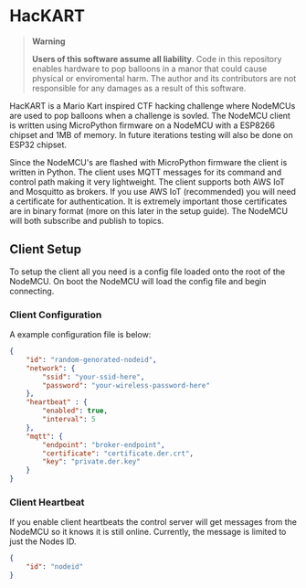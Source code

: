 # HacKART

> **Warning** 
>
>**Users of this software assume all liability**. Code in this repository enables hardware to pop balloons in a manor that could cause physical or enviromental harm. The author and its contributors are not responsible for any damages as a result of this software. 

HacKART is a Mario Kart inspired CTF hacking challenge where NodeMCUs are used to pop balloons when a challenge is sovled. The NodeMCU client is written using MicroPython firmware on a NodeMCU with a ESP8266 chipset and 1MB of memory. In future iterations testing will also be done on ESP32 chipset.

Since the NodeMCU's are flashed with MicroPython firmware the client is written in Python. The client uses MQTT messages for its command and control path making it very lightweight. The client supports both AWS IoT and Mosquitto as brokers. If you use AWS IoT (recommended) you will need a certificate for authentication. It is extremely important those certificates are in binary format (more on this later in the setup guide). The NodeMCU will both subscribe and publish to topics. 

## Client Setup

To setup the client all you need is a config file loaded onto the root of the NodeMCU. On boot the NodeMCU will load the config file and begin connecting.

### Client Configuration

A example configuration file is below:

```json
{
    "id": "random-genorated-nodeid",
    "network": {
        "ssid": "your-ssid-here",
        "password": "your-wireless-password-here"
    },
    "heartbeat" : {
        "enabled": true,
        "interval": 5
    },
    "mqtt": {
        "endpoint": "broker-endpoint",
        "certificate": "certificate.der.crt",
        "key": "private.der.key"
    }
}
```

### Client Heartbeat

If you enable client heartbeats the control server will get messages from the NodeMCU so it knows it is still online. Currently, the message is limited to just the Nodes ID.

```json
{
    "id": "nodeid"
}
```